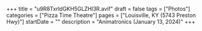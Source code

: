 +++
title = "u9R8TxrldGKH5GLZHl3R.avif"
draft = false
tags = ["Photos"]
categories = ["Pizza Time Theatre"]
pages = ["Louisville, KY (5743 Preston Hwy)"]
startDate = ""
description = "Animatronics (January 13, 2024)"
+++
